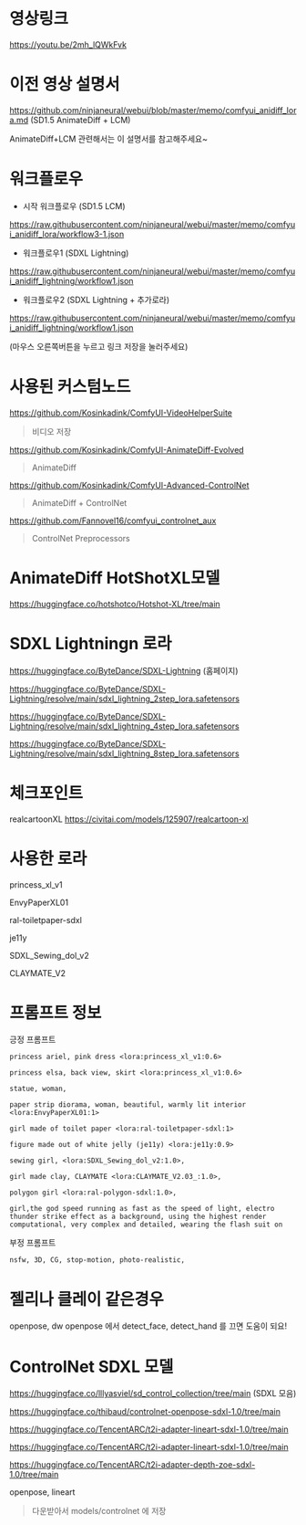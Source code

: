 # 영상링크

<https://youtu.be/2mh_lQWkFvk>


# 이전 영상 설명서

<https://github.com/ninjaneural/webui/blob/master/memo/comfyui_anidiff_lora.md> (SD1.5 AnimateDiff + LCM)

AnimateDiff+LCM 관련해서는 이 설명서를 참고해주세요~


# 워크플로우

* 시작 워크플로우 (SD1.5 LCM)

<https://raw.githubusercontent.com/ninjaneural/webui/master/memo/comfyui_anidiff_lora/workflow3-1.json>

* 워크플로우1 (SDXL Lightning)

<https://raw.githubusercontent.com/ninjaneural/webui/master/memo/comfyui_anidiff_lightning/workflow1.json>

* 워크플로우2 (SDXL Lightning + 추가로라)

<https://raw.githubusercontent.com/ninjaneural/webui/master/memo/comfyui_anidiff_lightning/workflow1.json>

(마우스 오른쪽버튼을 누르고 링크 저장을 눌러주세요)


# 사용된 커스텀노드

<https://github.com/Kosinkadink/ComfyUI-VideoHelperSuite>

> 비디오 저장

<https://github.com/Kosinkadink/ComfyUI-AnimateDiff-Evolved>

> AnimateDiff

<https://github.com/Kosinkadink/ComfyUI-Advanced-ControlNet>

> AnimateDiff + ControlNet

<https://github.com/Fannovel16/comfyui_controlnet_aux>

> ControlNet Preprocessors


# AnimateDiff HotShotXL모델

<https://huggingface.co/hotshotco/Hotshot-XL/tree/main>


# SDXL Lightningn 로라

<https://huggingface.co/ByteDance/SDXL-Lightning> (홈페이지)

<https://huggingface.co/ByteDance/SDXL-Lightning/resolve/main/sdxl_lightning_2step_lora.safetensors>

<https://huggingface.co/ByteDance/SDXL-Lightning/resolve/main/sdxl_lightning_4step_lora.safetensors>

<https://huggingface.co/ByteDance/SDXL-Lightning/resolve/main/sdxl_lightning_8step_lora.safetensors>


# 체크포인트

realcartoonXL <https://civitai.com/models/125907/realcartoon-xl>


# 사용한 로라

princess_xl_v1

EnvyPaperXL01

ral-toiletpaper-sdxl

je11y

SDXL_Sewing_dol_v2

CLAYMATE_V2


# 프롬프트 정보

긍정 프롬프트
```
princess ariel, pink dress <lora:princess_xl_v1:0.6>

princess elsa, back view, skirt <lora:princess_xl_v1:0.6>

statue, woman,

paper strip diorama, woman, beautiful, warmly lit interior <lora:EnvyPaperXL01:1>

girl made of toilet paper <lora:ral-toiletpaper-sdxl:1>

figure made out of white jelly (je11y) <lora:je11y:0.9>

sewing girl, <lora:SDXL_Sewing_dol_v2:1.0>, 

girl made clay, CLAYMATE <lora:CLAYMATE_V2.03_:1.0>, 

polygon girl <lora:ral-polygon-sdxl:1.0>, 

girl,the god speed running as fast as the speed of light, electro thunder strike effect as a background, using the highest render computational, very complex and detailed, wearing the flash suit on
```

부정 프롬프트
```
nsfw, 3D, CG, stop-motion, photo-realistic,
```

# 젤리나 클레이 같은경우

openpose, dw openpose 에서 detect_face, detect_hand 를 끄면 도움이 되요!


# ControlNet SDXL 모델

<https://huggingface.co/lllyasviel/sd_control_collection/tree/main> (SDXL 모음)

<https://huggingface.co/thibaud/controlnet-openpose-sdxl-1.0/tree/main>

<https://huggingface.co/TencentARC/t2i-adapter-lineart-sdxl-1.0/tree/main>

<https://huggingface.co/TencentARC/t2i-adapter-lineart-sdxl-1.0/tree/main>

<https://huggingface.co/TencentARC/t2i-adapter-depth-zoe-sdxl-1.0/tree/main>

openpose, lineart

> 다운받아서 models/controlnet 에 저장  
